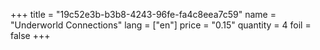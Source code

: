 +++
title = "19c52e3b-b3b8-4243-96fe-fa4c8eea7c59"
name = "Underworld Connections"
lang = ["en"]
price = "0.15"
quantity = 4
foil = false
+++
